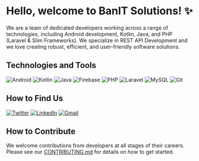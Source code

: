 # Hello, welcome to BanIT Solutions! :sparkles:

We are a team of dedicated developers working across a range of technologies, including Android development, Kotlin, Java, and PHP (Laravel & Slim Frameworks). We specialize in REST API Development and we love creating robust, efficient, and user-friendly software solutions.

## Technologies and Tools

![Android](https://img.shields.io/badge/Android-3DDC84?style=for-the-badge&logo=android&logoColor=white)
![Kotlin](https://img.shields.io/badge/Kotlin-0095D5?&style=for-the-badge&logo=kotlin&logoColor=white)
![Java](https://img.shields.io/badge/Java-ED8B00?style=for-the-badge&logo=java&logoColor=white)
![Firebase](https://img.shields.io/badge/Firebase-ffca28?style=for-the-badge&logo=firebase&logoColor=white)
![PHP](https://img.shields.io/badge/PHP-7377AD?style=for-the-badge&logo=php&logoColor=white)
![Laravel](https://img.shields.io/badge/Laravel-F72B1D?style=for-the-badge&logo=laravel&logoColor=white)
![MySQL](https://img.shields.io/badge/MySQL-DD8A00?style=for-the-badge&logo=mysql&logoColor=white)
![Git](https://img.shields.io/badge/Git-F05032?style=for-the-badge&logo=git&logoColor=white)

## How to Find Us

[![Twitter](https://img.shields.io/badge/Twitter-1DA1F2?style=for-the-badge&logo=twitter&logoColor=white)](https://twitter.com/BanITSolution)
[![LinkedIn](https://img.shields.io/badge/linkedin-%230077B5.svg?&style=for-the-badge&logo=linkedin&logoColor=white)](https://www.linkedin.com/company/banitsolution/)
[![Gmail](https://img.shields.io/badge/Gmail-D14836?style=for-the-badge&logo=gmail&logoColor=white)](mailto:contact@banitsolution.com)

## How to Contribute

We welcome contributions from developers at all stages of their careers. Please see our [CONTRIBUTING.md](CONTRIBUTING.md) for details on how to get started.
